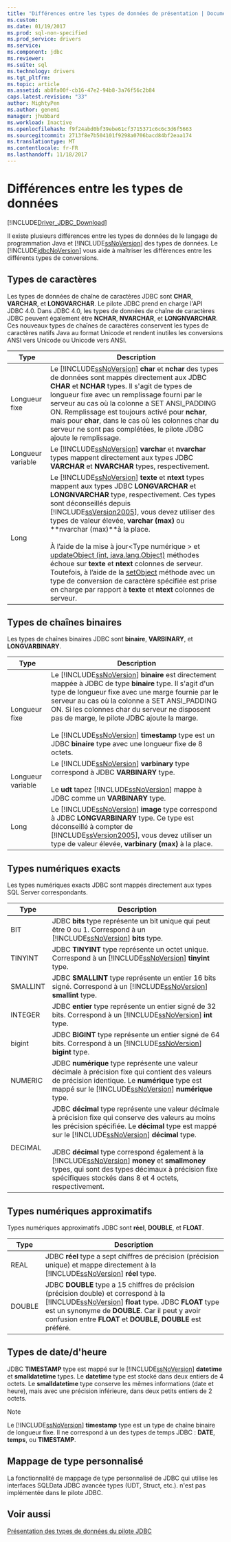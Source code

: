 ```yaml
---
title: "Différences entre les types de données de présentation | Documents Microsoft"
ms.custom: 
ms.date: 01/19/2017
ms.prod: sql-non-specified
ms.prod_service: drivers
ms.service: 
ms.component: jdbc
ms.reviewer: 
ms.suite: sql
ms.technology: drivers
ms.tgt_pltfrm: 
ms.topic: article
ms.assetid: ab8fa00f-cb16-47e2-94b8-3a76f56c2b84
caps.latest.revision: "33"
author: MightyPen
ms.author: genemi
manager: jhubbard
ms.workload: Inactive
ms.openlocfilehash: f9f24abd0bf39ebe61cf3715371c6c6c3d6f5663
ms.sourcegitcommit: 2713f8e7b504101f9298a0706bacd84bf2eaa174
ms.translationtype: MT
ms.contentlocale: fr-FR
ms.lasthandoff: 11/18/2017
---
```

# <a name="understanding-data-type-differences"></a>Différences entre les types de données
[!INCLUDE[Driver_JDBC_Download](../../includes/driver_jdbc_download.md)]

  Il existe plusieurs différences entre les types de données de le langage de programmation Java et [!INCLUDE[ssNoVersion](../../includes/ssnoversion_md.md)] des types de données. Le [!INCLUDE[jdbcNoVersion](../../includes/jdbcnoversion_md.md)] vous aide à maîtriser les différences entre les différents types de conversions.  
  
## <a name="character-types"></a>Types de caractères  
 Les types de données de chaîne de caractères JDBC sont **CHAR**, **VARCHAR**, et **LONGVARCHAR**. Le pilote JDBC prend en charge l'API JDBC 4.0. Dans JDBC 4.0, les types de données de chaîne de caractères JDBC peuvent également être **NCHAR**, **NVARCHAR**, et **LONGNVARCHAR**. Ces nouveaux types de chaînes de caractères conservent les types de caractères natifs Java au format Unicode et rendent inutiles les conversions ANSI vers Unicode ou Unicode vers ANSI.  
  
|Type| Description|  
|----------|-----------------|  
|Longueur fixe|Le [!INCLUDE[ssNoVersion](../../includes/ssnoversion_md.md)] **char** et **nchar** des types de données sont mappés directement aux JDBC **CHAR** et **NCHAR** types. Il s'agit de types de longueur fixe avec un remplissage fourni par le serveur au cas où la colonne a SET ANSI_PADDING ON. Remplissage est toujours activé pour **nchar**, mais pour **char**, dans le cas où les colonnes char du serveur ne sont pas complétées, le pilote JDBC ajoute le remplissage.|  
|Longueur variable|Le [!INCLUDE[ssNoVersion](../../includes/ssnoversion_md.md)] **varchar** et **nvarchar** types mappent directement aux types JDBC **VARCHAR** et **NVARCHAR** types, respectivement.|  
|Long|Le [!INCLUDE[ssNoVersion](../../includes/ssnoversion_md.md)] **texte** et **ntext** types mappent aux types JDBC **LONGVARCHAR** et **LONGNVARCHAR** type, respectivement. Ces types sont déconseillés depuis [!INCLUDE[ssVersion2005](../../includes/ssversion2005_md.md)], vous devez utiliser des types de valeur élevée, **varchar (max)** ou **nvarchar (max)**à la place.<br /><br /> À l’aide de la mise à jour\<Type numérique > et [updateObject (int, java.lang.Object)](../../connect/jdbc/reference/updateobject-method-int-java-lang-object.md) méthodes échoue sur **texte** et **ntext** colonnes de serveur. Toutefois, à l’aide de la [setObject](../../connect/jdbc/reference/setobject-method-sqlserverpreparedstatement.md) méthode avec un type de conversion de caractère spécifiée est prise en charge par rapport à **texte** et **ntext** colonnes de serveur.|  
  
## <a name="binary-string-types"></a>Types de chaînes binaires  
 Les types de chaînes binaires JDBC sont **binaire**, **VARBINARY**, et **LONGVARBINARY**.  
  
|Type| Description|  
|----------|-----------------|  
|Longueur fixe|Le [!INCLUDE[ssNoVersion](../../includes/ssnoversion_md.md)] **binaire** est directement mappée à JDBC de type **binaire** type. Il s'agit d'un type de longueur fixe avec une marge fournie par le serveur au cas où la colonne a SET ANSI_PADDING ON. Si les colonnes char du serveur ne disposent pas de marge, le pilote JDBC ajoute la marge.<br /><br /> Le [!INCLUDE[ssNoVersion](../../includes/ssnoversion_md.md)] **timestamp** type est un JDBC **binaire** type avec une longueur fixe de 8 octets.|  
|Longueur variable|Le [!INCLUDE[ssNoVersion](../../includes/ssnoversion_md.md)] **varbinary** type correspond à JDBC **VARBINARY** type.<br /><br /> Le **udt** tapez [!INCLUDE[ssNoVersion](../../includes/ssnoversion_md.md)] mappe à JDBC comme un **VARBINARY** type.|  
|Long|Le [!INCLUDE[ssNoVersion](../../includes/ssnoversion_md.md)] **image** type correspond à JDBC **LONGVARBINARY** type. Ce type est déconseillé à compter de [!INCLUDE[ssVersion2005](../../includes/ssversion2005_md.md)], vous devez utiliser un type de valeur élevée, **varbinary (max)** à la place.|  
  
## <a name="exact-numeric-types"></a>Types numériques exacts  
 Les types numériques exacts JDBC sont mappés directement aux types SQL Server correspondants.  
  
|Type| Description|  
|----------|-----------------|  
|BIT|JDBC **bits** type représente un bit unique qui peut être 0 ou 1. Correspond à un [!INCLUDE[ssNoVersion](../../includes/ssnoversion_md.md)] **bits** type.|  
|TINYINT|JDBC **TINYINT** type représente un octet unique. Correspond à un [!INCLUDE[ssNoVersion](../../includes/ssnoversion_md.md)] **tinyint** type.|  
|SMALLINT|JDBC **SMALLINT** type représente un entier 16 bits signé. Correspond à un [!INCLUDE[ssNoVersion](../../includes/ssnoversion_md.md)] **smallint** type.|  
|INTEGER|JDBC **entier** type représente un entier signé de 32 bits. Correspond à un [!INCLUDE[ssNoVersion](../../includes/ssnoversion_md.md)] **int** type.|  
|bigint|JDBC **BIGINT** type représente un entier signé de 64 bits. Correspond à un [!INCLUDE[ssNoVersion](../../includes/ssnoversion_md.md)] **bigint** type.|  
|NUMERIC|JDBC **numérique** type représente une valeur décimale à précision fixe qui contient des valeurs de précision identique. Le **numérique** type est mappé sur le [!INCLUDE[ssNoVersion](../../includes/ssnoversion_md.md)] **numérique** type.|  
|DECIMAL|JDBC **décimal** type représente une valeur décimale à précision fixe qui conserve des valeurs au moins les précision spécifiée. Le **décimal** type est mappé sur le [!INCLUDE[ssNoVersion](../../includes/ssnoversion_md.md)] **décimal** type.<br /><br /> JDBC **décimal** type correspond également à la [!INCLUDE[ssNoVersion](../../includes/ssnoversion_md.md)] **money** et **smallmoney** types, qui sont des types décimaux à précision fixe spécifiques stockés dans 8 et 4 octets, respectivement.|  
  
## <a name="approximate-numeric-types"></a>Types numériques approximatifs  
 Types numériques approximatifs JDBC sont **réel**, **DOUBLE**, et **FLOAT**.  
  
|Type| Description|  
|----------|-----------------|  
|REAL|JDBC **réel** type a sept chiffres de précision (précision unique) et mappe directement à la [!INCLUDE[ssNoVersion](../../includes/ssnoversion_md.md)] **réel** type.|  
|DOUBLE|JDBC **DOUBLE** type a 15 chiffres de précision (précision double) et correspond à la [!INCLUDE[ssNoVersion](../../includes/ssnoversion_md.md)] **float** type. JDBC **FLOAT** type est un synonyme de **DOUBLE**. Car il peut y avoir confusion entre **FLOAT** et **DOUBLE**, **DOUBLE** est préféré.|  
  
## <a name="datetime-types"></a>Types de date/d'heure  
 JDBC **TIMESTAMP** type est mappé sur le [!INCLUDE[ssNoVersion](../../includes/ssnoversion_md.md)] **datetime** et **smalldatetime** types. Le **datetime** type est stocké dans deux entiers de 4 octets. Le **smalldatetime** type conserve les mêmes informations (date et heure), mais avec une précision inférieure, dans deux petits entiers de 2 octets.  
  
> [!NOTE]  
>  Le [!INCLUDE[ssNoVersion](../../includes/ssnoversion_md.md)] **timestamp** type est un type de chaîne binaire de longueur fixe. Il ne correspond à un des types de temps JDBC : **DATE**, **temps**, ou **TIMESTAMP**.  
  
## <a name="custom-type-mapping"></a>Mappage de type personnalisé  
 La fonctionnalité de mappage de type personnalisé de JDBC qui utilise les interfaces SQLData JDBC avancée types (UDT, Struct, etc.). n'est pas implémentée dans le pilote JDBC.  
  
## <a name="see-also"></a>Voir aussi  
 [Présentation des types de données du pilote JDBC](../../connect/jdbc/understanding-the-jdbc-driver-data-types.md)  
  
  
